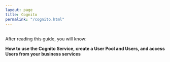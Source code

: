 ```yaml
---
layout: page
title: Cognito
permalink: "/cognito.html"
---
```

<div class="summary" markdown="1">
<br/>
After reading this guide, you will know:

<b>How to use the Cognito Service, create a User Pool and Users, and access Users from your business services</b>
<br/><br/>
</div>

